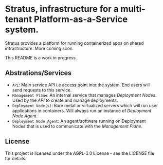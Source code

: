 # Stratus, infrastructure for a multi-tenant Platform-as-a-Service system.

Stratus provides a platform for running containerized apps on shared infrastructure. More coming soon.

This README is a work in progress.

## Abstrations/Services

- `API`: Main service API i.e access point into the system. End users will send requests to this service.
- `Management Plane`: An internal service that manages *Deployment Nodes*. Used by the *API* to create and manage deployments.
- `Deployment Node(s)`: Bare metal or virtualized servers which will run user applications in containers. Will always run an instance of *Deployment Node Agent*.
- `Deployment Node Agent`: An agent/software running on Deployment Nodes that is used to communicate with the *Management Plane*.

## License
This project is licensed under the AGPL-3.0 License - see the LICENSE file for details.